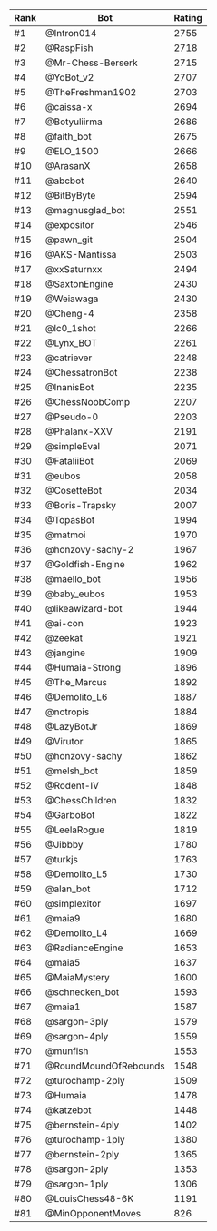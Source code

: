 Rank|Bot|Rating
---|---|---
#1|@Intron014|2755
#2|@RaspFish|2718
#3|@Mr-Chess-Berserk|2715
#4|@YoBot_v2|2707
#5|@TheFreshman1902|2703
#6|@caissa-x|2694
#7|@Botyuliirma|2686
#8|@faith_bot|2675
#9|@ELO_1500|2666
#10|@ArasanX|2658
#11|@abcbot|2640
#12|@BitByByte|2594
#13|@magnusglad_bot|2551
#14|@expositor|2546
#15|@pawn_git|2504
#16|@AKS-Mantissa|2503
#17|@xxSaturnxx|2494
#18|@SaxtonEngine|2430
#19|@Weiawaga|2430
#20|@Cheng-4|2358
#21|@lc0_1shot|2266
#22|@Lynx_BOT|2261
#23|@catriever|2248
#24|@ChessatronBot|2238
#25|@InanisBot|2235
#26|@ChessNoobComp|2207
#27|@Pseudo-0|2203
#28|@Phalanx-XXV|2191
#29|@simpleEval|2071
#30|@FataliiBot|2069
#31|@eubos|2058
#32|@CosetteBot|2034
#33|@Boris-Trapsky|2007
#34|@TopasBot|1994
#35|@matmoi|1970
#36|@honzovy-sachy-2|1967
#37|@Goldfish-Engine|1962
#38|@maello_bot|1956
#39|@baby_eubos|1953
#40|@likeawizard-bot|1944
#41|@ai-con|1923
#42|@zeekat|1921
#43|@jangine|1909
#44|@Humaia-Strong|1896
#45|@The_Marcus|1892
#46|@Demolito_L6|1887
#47|@notropis|1884
#48|@LazyBotJr|1869
#49|@Virutor|1865
#50|@honzovy-sachy|1862
#51|@melsh_bot|1859
#52|@Rodent-IV|1848
#53|@ChessChildren|1832
#54|@GarboBot|1822
#55|@LeelaRogue|1819
#56|@Jibbby|1780
#57|@turkjs|1763
#58|@Demolito_L5|1730
#59|@alan_bot|1712
#60|@simplexitor|1697
#61|@maia9|1680
#62|@Demolito_L4|1669
#63|@RadianceEngine|1653
#64|@maia5|1637
#65|@MaiaMystery|1600
#66|@schnecken_bot|1593
#67|@maia1|1587
#68|@sargon-3ply|1579
#69|@sargon-4ply|1559
#70|@munfish|1553
#71|@RoundMoundOfRebounds|1548
#72|@turochamp-2ply|1509
#73|@Humaia|1478
#74|@katzebot|1448
#75|@bernstein-4ply|1402
#76|@turochamp-1ply|1380
#77|@bernstein-2ply|1365
#78|@sargon-2ply|1353
#79|@sargon-1ply|1306
#80|@LouisChess48-6K|1191
#81|@MinOpponentMoves|826
